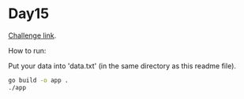 # Day15

[Challenge link](https://adventofcode.com/2021/day/15).

How to run:

Put your data into 'data.txt' (in the same directory as this readme file).

```sh
go build -o app .
./app
```
